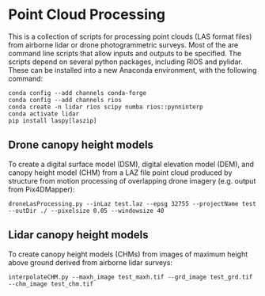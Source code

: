 # Point Cloud Processing
This is a collection of scripts for processing point clouds (LAS format files) from airborne lidar or drone photogrammetric surveys. Most of the are command line scripts that allow inputs and outputs to be specified. The scripts depend on several python packages, including RIOS and pylidar. These can be installed into a new Anaconda environment, with the following command:

`conda config --add channels conda-forge`<br />
`conda config --add channels rios`<br />
`conda create -n lidar rios scipy numba rios::pynninterp`<br />
`conda activate lidar`<br />
`pip install laspy[laszip]`

## Drone canopy height models
To create a digital surface model (DSM), digital elevation model (DEM), and canopy height model (CHM) from a LAZ file point cloud produced by structure from
motion processing of overlapping drone imagery (e.g. output from Pix4DMapper):

`droneLasProcessing.py --inLaz test.laz --epsg 32755 --projectName test --outDir ./ --pixelsize 0.05 --windowsize 40`

## Lidar canopy height models
To create canopy height models (CHMs) from images of maximum height above ground derived from airborne lidar surveys:

`interpolateCHM.py --maxh_image test_maxh.tif --grd_image test_grd.tif --chm_image test_chm.tif`
